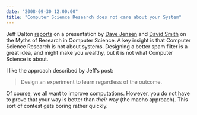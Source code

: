 ```yaml
---
date: "2008-09-30 12:00:00"
title: "Computer Science Research does not care about your System"
---
```




Jeff Dalton [reports](http://www.searchenginecaffe.com/2008/09/ten-myths-of-computer-science-research.html) on a presentation by [Dave Jensen](http://kdl.cs.umass.edu/people/jensen/) and [David Smith](http://ciir.cs.umass.edu/personnel/dasmith.html) on the Myths of Research in Computer Science. A key insight is that Computer Science Research is not about systems. Designing a better spam filter is a great idea, and might make you wealthy, but it is not what Computer Science is about.

I like the approach described by Jeff&rsquo;s post:

> Design an experiment to learn regardless of the outcome.


Of course, we all want to improve computations. However, you do not have to prove that your way is better than _their_ way (the macho approach). This sort of contest gets boring rather quickly.

